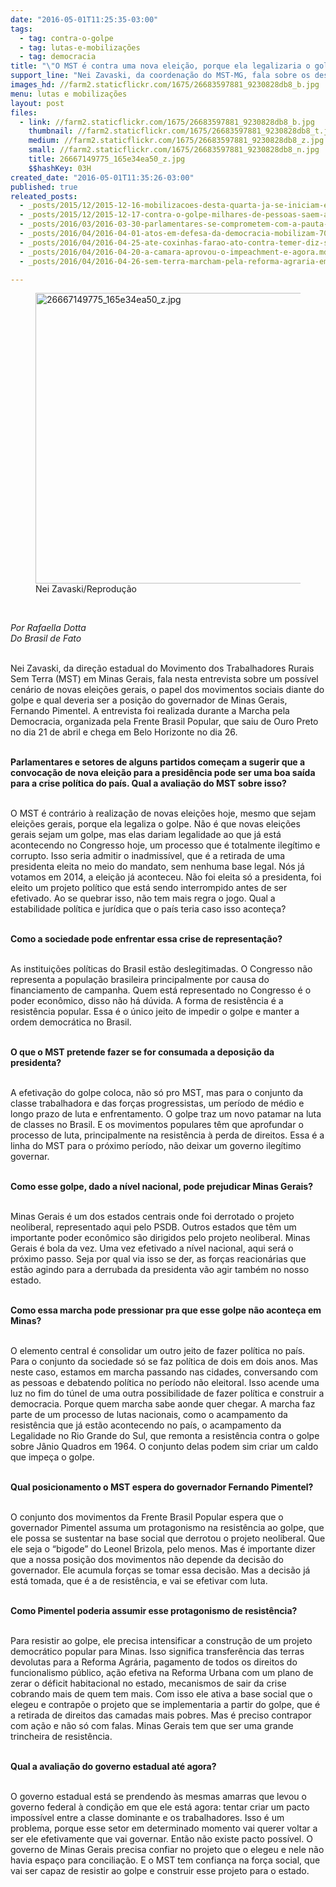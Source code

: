 ```yaml
---
date: "2016-05-01T11:25:35-03:00"
tags:
  - tag: contra-o-golpe
  - tag: lutas-e-mobilizações
  - tag: democracia
title: "\"O MST é contra uma nova eleição, porque ela legalizaria o golpe\", afirma dirigente"
support_line: "Nei Zavaski, da coordenação do MST-MG, fala sobre os desafios da política atual"
images_hd: //farm2.staticflickr.com/1675/26683597881_9230828db8_b.jpg
menu: lutas e mobilizações
layout: post
files:
  - link: //farm2.staticflickr.com/1675/26683597881_9230828db8_b.jpg
    thumbnail: //farm2.staticflickr.com/1675/26683597881_9230828db8_t.jpg
    medium: //farm2.staticflickr.com/1675/26683597881_9230828db8_z.jpg
    small: //farm2.staticflickr.com/1675/26683597881_9230828db8_n.jpg
    title: 26667149775_165e34ea50_z.jpg
    $$hashKey: 03H
created_date: "2016-05-01T11:35:26-03:00"
published: true
releated_posts:
  - _posts/2015/12/2015-12-16-mobilizacoes-desta-quarta-ja-se-iniciam-em-diversas-partes-do-brasil.md
  - _posts/2015/12/2015-12-17-contra-o-golpe-milhares-de-pessoas-saem-as-ruas-na-bahia.md
  - _posts/2016/03/2016-03-30-parlamentares-se-comprometem-com-a-pauta-da-reforma-agraria-e-a-defesa-da-democracia.md
  - _posts/2016/04/2016-04-01-atos-em-defesa-da-democracia-mobilizam-700-mil-pessoas-em-todo-o-pais.md
  - _posts/2016/04/2016-04-25-ate-coxinhas-farao-ato-contra-temer-diz-stedile.md
  - _posts/2016/04/2016-04-20-a-camara-aprovou-o-impeachment-e-agora.md
  - _posts/2016/04/2016-04-26-sem-terra-marcham-pela-reforma-agraria-em-defesa-da-democracia-e-contra-o-golpe.md

---
```

<figure class="image"><img alt="26667149775_165e34ea50_z.jpg" height="465" src="//farm2.staticflickr.com/1675/26683597881_9230828db8_b.jpg" width="700" />
<figcaption>Nei Zavaski/Reprodu&ccedil;&atilde;o</figcaption>
</figure>

<p>&nbsp;</p>

<p><em>Por&nbsp;Rafaella Dotta<br />
Do Brasil de Fato</em></p>

<p><br />
Nei Zavaski, da dire&ccedil;&atilde;o estadual do Movimento dos Trabalhadores Rurais Sem Terra (MST) em Minas Gerais, fala nesta entrevista sobre um poss&iacute;vel cen&aacute;rio de novas elei&ccedil;&otilde;es gerais, o papel dos movimentos sociais diante do golpe e qual deveria ser a posi&ccedil;&atilde;o do governador de Minas Gerais, Fernando Pimentel. A entrevista foi realizada durante a Marcha pela Democracia, organizada pela Frente Brasil Popular, que saiu de Ouro Preto no dia 21 de abril e chega em Belo Horizonte no dia 26.</p>

<p><br />
<strong>Parlamentares e setores de alguns partidos come&ccedil;am a sugerir que a convoca&ccedil;&atilde;o de nova elei&ccedil;&atilde;o para a presid&ecirc;ncia pode ser uma boa sa&iacute;da para a crise pol&iacute;tica do pa&iacute;s. Qual a avalia&ccedil;&atilde;o do MST sobre isso?</strong></p>

<p><br />
O MST &eacute; contr&aacute;rio &agrave; realiza&ccedil;&atilde;o de novas elei&ccedil;&otilde;es hoje, mesmo que sejam elei&ccedil;&otilde;es gerais, porque ela legaliza o golpe. N&atilde;o &eacute; que novas elei&ccedil;&otilde;es gerais sejam um golpe, mas elas dariam legalidade ao que j&aacute; est&aacute; acontecendo no Congresso hoje, um processo que &eacute; totalmente ileg&iacute;timo e corrupto. Isso seria admitir o inadmiss&iacute;vel, que &eacute; a retirada de uma presidenta eleita no meio do mandato, sem nenhuma base legal. N&oacute;s j&aacute; votamos em 2014, a elei&ccedil;&atilde;o j&aacute; aconteceu. N&atilde;o foi eleita s&oacute; a presidenta, foi eleito um projeto pol&iacute;tico que est&aacute; sendo interrompido antes de ser efetivado. Ao se quebrar isso, n&atilde;o tem mais regra o jogo. Qual a estabilidade pol&iacute;tica e jur&iacute;dica que o pa&iacute;s teria caso isso aconte&ccedil;a?</p>

<p><br />
<strong>Como a sociedade pode enfrentar essa crise de representa&ccedil;&atilde;o?</strong></p>

<p><br />
As institui&ccedil;&otilde;es pol&iacute;ticas do Brasil est&atilde;o deslegitimadas. O Congresso n&atilde;o representa a popula&ccedil;&atilde;o brasileira principalmente por causa do financiamento de campanha. Quem est&aacute; representado no Congresso &eacute; o poder econ&ocirc;mico, disso n&atilde;o h&aacute; d&uacute;vida. A forma de resist&ecirc;ncia &eacute; a resist&ecirc;ncia popular. Essa &eacute; o &uacute;nico jeito de impedir o golpe e manter a ordem democr&aacute;tica no Brasil.</p>

<p><br />
<strong>O que o MST pretende fazer se for consumada a deposi&ccedil;&atilde;o da presidenta?</strong></p>

<p><br />
A efetiva&ccedil;&atilde;o do golpe coloca, n&atilde;o s&oacute; pro MST, mas para o conjunto da classe trabalhadora e das for&ccedil;as progressistas, um per&iacute;odo de m&eacute;dio e longo prazo de luta e enfrentamento. O golpe traz um novo patamar na luta de classes no Brasil. E os movimentos populares t&ecirc;m que aprofundar o processo de luta, principalmente na resist&ecirc;ncia &agrave; perda de direitos. Essa &eacute; a linha do MST para o pr&oacute;ximo per&iacute;odo, n&atilde;o deixar um governo ileg&iacute;timo governar.</p>

<p><br />
<strong>Como esse golpe, dado a n&iacute;vel nacional, pode prejudicar Minas Gerais?</strong></p>

<p><br />
Minas Gerais &eacute; um dos estados centrais onde foi derrotado o projeto neoliberal, representado aqui pelo PSDB. Outros estados que t&ecirc;m um importante poder econ&ocirc;mico s&atilde;o dirigidos pelo projeto neoliberal. Minas Gerais &eacute; bola da vez. Uma vez efetivado a n&iacute;vel nacional, aqui ser&aacute; o pr&oacute;ximo passo. Seja por qual via isso se der, as for&ccedil;as reacion&aacute;rias que est&atilde;o agindo para a derrubada da presidenta v&atilde;o agir tamb&eacute;m no nosso estado.</p>

<p><br />
<strong>Como essa marcha pode pressionar pra que esse golpe n&atilde;o aconte&ccedil;a em Minas?</strong></p>

<p><br />
O elemento central &eacute; consolidar um outro jeito de fazer pol&iacute;tica no pa&iacute;s. Para o conjunto da sociedade s&oacute; se faz pol&iacute;tica de dois em dois anos. Mas neste caso, estamos em marcha passando nas cidades, conversando com as pessoas e debatendo pol&iacute;tica no per&iacute;odo n&atilde;o eleitoral. Isso acende uma luz no fim do t&uacute;nel de uma outra possibilidade de fazer pol&iacute;tica e construir a democracia. Porque quem marcha sabe aonde quer chegar. A marcha faz parte de um processo de lutas nacionais, como o acampamento da resist&ecirc;ncia que j&aacute; est&atilde;o acontecendo no pa&iacute;s, o acampamento da Legalidade no Rio Grande do Sul, que remonta a resist&ecirc;ncia contra o golpe sobre J&acirc;nio Quadros em 1964. O conjunto delas podem sim criar um caldo que impe&ccedil;a o golpe.</p>

<p><br />
<strong>Qual posicionamento o MST espera do governador Fernando Pimentel?</strong></p>

<p><br />
O conjunto dos movimentos da Frente Brasil Popular espera que o governador Pimentel assuma um protagonismo na resist&ecirc;ncia ao golpe, que ele possa se sustentar na base social que derrotou o projeto neoliberal. Que ele seja o &ldquo;bigode&rdquo; do Leonel Brizola, pelo menos. Mas &eacute; importante dizer que a nossa posi&ccedil;&atilde;o dos movimentos n&atilde;o depende da decis&atilde;o do governador. Ele acumula for&ccedil;as se tomar essa decis&atilde;o. Mas a decis&atilde;o j&aacute; est&aacute; tomada, que &eacute; a de resist&ecirc;ncia, e vai se efetivar com luta.</p>

<p><br />
<strong>Como Pimentel poderia assumir esse protagonismo de resist&ecirc;ncia?</strong></p>

<p><br />
Para resistir ao golpe, ele precisa intensificar a constru&ccedil;&atilde;o de um projeto democr&aacute;tico popular para Minas. Isso significa transfer&ecirc;ncia das terras devolutas para a Reforma Agr&aacute;ria, pagamento de todos os direitos do funcionalismo p&uacute;blico, a&ccedil;&atilde;o efetiva na Reforma Urbana com um plano de zerar o d&eacute;ficit habitacional no estado, mecanismos de sair da crise cobrando mais de quem tem mais. Com isso ele ativa a base social que o elegeu e contrap&otilde;e o projeto que se implementaria a partir do golpe, que &eacute; a retirada de direitos das camadas mais pobres. Mas &eacute; preciso contrapor com a&ccedil;&atilde;o e n&atilde;o s&oacute; com falas. Minas Gerais tem que ser uma grande trincheira de resist&ecirc;ncia.</p>

<p><br />
<strong>Qual a avalia&ccedil;&atilde;o do governo estadual at&eacute; agora?</strong></p>

<p><br />
O governo estadual est&aacute; se prendendo &agrave;s mesmas amarras que levou o governo federal &agrave; condi&ccedil;&atilde;o em que ele est&aacute; agora: tentar criar um pacto imposs&iacute;vel entre a classe dominante e os trabalhadores. Isso &eacute; um problema, porque esse setor em determinado momento vai querer voltar a ser ele efetivamente que vai governar. Ent&atilde;o n&atilde;o existe pacto poss&iacute;vel. O governo de Minas Gerais precisa confiar no projeto que o elegeu e nele n&atilde;o havia espa&ccedil;o para concilia&ccedil;&atilde;o. E o MST tem confian&ccedil;a na for&ccedil;a social, que vai ser capaz de resistir ao golpe e construir esse projeto para o estado.</p>

